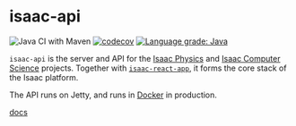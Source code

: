 # isaac-api

![Java CI with Maven](https://github.com/isaacphysics/isaac-api/workflows/Java%20CI%20with%20Maven/badge.svg?branch=master)
[![codecov](https://codecov.io/gh/isaacphysics/isaac-api/branch/master/graph/badge.svg)](https://codecov.io/gh/isaacphysics/isaac-api)
[![Language grade: Java](https://img.shields.io/lgtm/grade/java/g/isaacphysics/isaac-api.svg?logo=lgtm&logoWidth=18)](https://lgtm.com/projects/g/isaacphysics/isaac-api/context:java)


`isaac-api` is the server and API for the [Isaac Physics](https://isaacphysics.org/about) and [Isaac Computer Science](https://isaaccomputerscience.org/about) projects. Together with [`isaac-react-app`](https://github.com/isaacphysics/isaac-react-app), it forms the core stack of the Isaac platform.

The API runs on Jetty, and runs in [Docker](https://www.docker.com/) in production.

[docs](./docs)